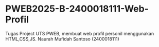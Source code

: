 # PWEB2025-B-2400018111-Web-Profil
Tugas Project UTS PWEB, membuat web profil personil menggunakan HTML,CSS,JS.
Naurah Mufidah Santoso (2400018111)
